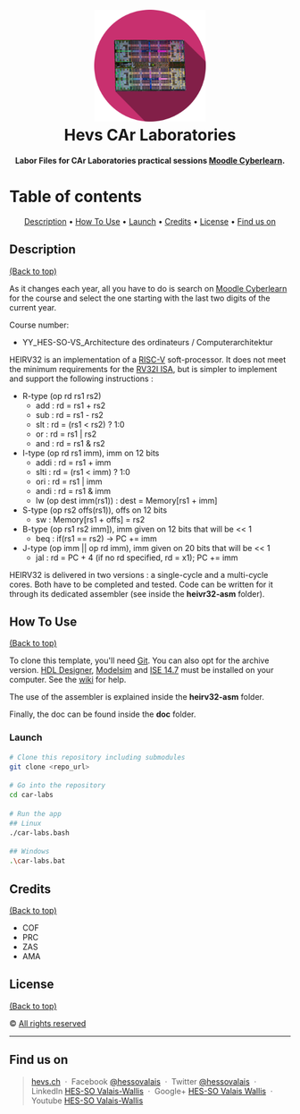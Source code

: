 <h1 align="center">
  <br>
  <img src="../img/CAr_logo.png" alt="CAr Labs Logo" width="200" height="200">
  <br>
  Hevs CAr Laboratories
  <br>
</h1>

<h4 align="center">Labor Files for CAr Laboratories practical sessions <a href="https://cyberlearn.hes-so.ch" target="_blank">Moodle Cyberlearn</a>.</h4>

# Table of contents
<p align="center">
  <a href="#description">Description</a> •
  <a href="#how-to-use">How To Use</a> •
  <a href="#launch">Launch</a> •
  <a href="#credits">Credits</a> •
  <a href="#license">License</a> •
  <a href="#find-us-on">Find us on</a>
</p>

## Description
[(Back to top)](#table-of-contents)

As it changes each year, all you have to do is search on <a href="https://cyberlearn.hes-so.ch" target="_blank">Moodle Cyberlearn</a> for the course and select the one starting with the last two digits of the current year.

Course number:
* YY_HES-SO-VS_Architecture des ordinateurs / Computerarchitektur

HEIRV32 is an implementation of a [RISC-V](https://riscv.org/) soft-processor.
It does not meet the minimum requirements for the [RV32I ISA](https://riscv.org/wp-content/uploads/2017/05/riscv-spec-v2.2.pdf), but is simpler to implement and support the following instructions :
- R-type (op rd rs1 rs2)
  - add  : rd = rs1 + rs2
  - sub  : rd = rs1 - rs2
  - slt  : rd = (rs1 < rs2) ? 1:0
  - or   : rd = rs1 | rs2
  - and  : rd = rs1 & rs2
- I-type (op rd rs1 imm), imm on 12 bits
  - addi : rd = rs1 + imm
  - slti : rd = (rs1 < imm) ? 1:0
  - ori  : rd = rs1 | imm
  - andi : rd = rs1 & imm
  - lw (op dest imm(rs1)) : dest = Memory\[rs1 + imm\]
- S-type (op rs2 offs(rs1)), offs on 12 bits
  - sw   : Memory\[rs1 + offs\] = rs2
- B-type (op rs1 rs2 imm]), imm given on 12 bits that will be << 1
  - beq  : if(rs1 == rs2) -> PC += imm
- J-type (op imm || op rd imm), imm given on 20 bits that will be << 1
  - jal  : rd = PC + 4 (if no rd specified, rd = x1); PC += imm

HEIRV32 is delivered in two versions : a single-cycle and a multi-cycle cores.
Both have to be completed and tested.
Code can be written for it through its dedicated assembler (see inside the **heivr32-asm** folder).

## How To Use
[(Back to top)](#table-of-contents)

To clone this template, you'll need [Git](https://git-scm.com). You can also opt for the archive version.
[HDL Designer](https://www.mentor.com/products/fpga/hdl_design/hdl_designer_series/), [Modelsim](https://www.mentor.com/products/fv/modelsim/) and [ISE 14.7](https://www.xilinx.com/support/download/index.html/content/xilinx/en/downloadNav/vivado-design-tools/archive-ise.html) must be installed on your computer. See the [wiki](https://wiki.hevs.ch/fsi/index.php5/Tools/EDA/Install) for help.

The use of the assembler is explained inside the **heirv32-asm** folder.

Finally, the doc can be found inside the **doc** folder.

### Launch
```bash
# Clone this repository including submodules
git clone <repo_url>

# Go into the repository
cd car-labs

# Run the app
## Linux
./car-labs.bash

## Windows
.\car-labs.bat
```

## Credits
[(Back to top)](#table-of-contents)
* COF
* PRC
* ZAS
* AMA

## License
[(Back to top)](#table-of-contents)

:copyright: [All rights reserved](LICENSE)

---

## Find us on
> [hevs.ch](https://www.hevs.ch) &nbsp;&middot;&nbsp;
> Facebook [@hessovalais](https://www.facebook.com/hessovalais) &nbsp;&middot;&nbsp;
> Twitter [@hessovalais](https://twitter.com/hessovalais) &nbsp;&middot;&nbsp;
> LinkedIn [HES-SO Valais-Wallis](https://www.linkedin.com/groups/104343/) &nbsp;&middot;&nbsp;
> Google+ [HES-SO Valais Wallis](https://plus.google.com/105282401140539059594) &nbsp;&middot;&nbsp;
> Youtube [HES-SO Valais-Wallis](https://www.youtube.com/user/HESSOVS)
